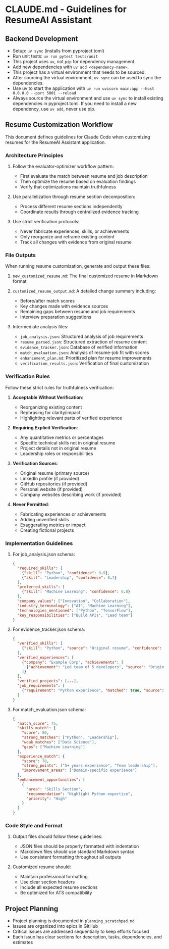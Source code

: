 # CLAUDE.md - Guidelines for ResumeAI Assistant

## Backend Development
- Setup: `uv sync` (installs from pyproject.toml)
- Run unit tests: `uv run pytest tests/unit`
- This project uses `uv`, not `pip` for dependency management.
- Add new dependencies with `uv add <dependency-name>`.
- This project has a virtual environment that needs to be sourced.
- After sourcing the virtual environment, `uv sync` can be used to sync the dependencies.
- Use uv to start the application with `uv run uvicorn main:app --host 0.0.0.0 --port 5001 --reload`
- Always source the virtual environment and use `uv sync` to install existing dependencies in pyproject.toml. If you need to install a new dependency, use `uv add`, never use pip.

## Resume Customization Workflow

This document defines guidelines for Claude Code when customizing resumes for the ResumeAI Assistant application.

### Architecture Principles

1. Follow the evaluator-optimizer workflow pattern:
   - First evaluate the match between resume and job description
   - Then optimize the resume based on evaluation findings
   - Verify that optimizations maintain truthfulness

2. Use parallelization through resume section decomposition:
   - Process different resume sections independently
   - Coordinate results through centralized evidence tracking

3. Use strict verification protocols:
   - Never fabricate experiences, skills, or achievements
   - Only reorganize and reframe existing content
   - Track all changes with evidence from original resume

### File Outputs

When running resume customization, generate and output these files:

1. `new_customized_resume.md`: The final customized resume in Markdown format
2. `customized_resume_output.md`: A detailed change summary including:
   - Before/after match scores
   - Key changes made with evidence sources
   - Remaining gaps between resume and job requirements
   - Interview preparation suggestions

3. Intermediate analysis files:
   - `job_analysis.json`: Structured analysis of job requirements
   - `resume_parsed.json`: Structured extraction of resume content
   - `evidence_tracker.json`: Database of verified information
   - `match_evaluation.json`: Analysis of resume-job fit with scores
   - `enhancement_plan.md`: Prioritized plan for resume improvements
   - `verification_results.json`: Verification of final customization

### Verification Rules

Follow these strict rules for truthfulness verification:

1. **Acceptable Without Verification**:
   - Reorganizing existing content
   - Rephrasing for clarity/impact
   - Highlighting relevant parts of verified experience

2. **Requiring Explicit Verification**:
   - Any quantitative metrics or percentages
   - Specific technical skills not in original resume
   - Project details not in original resume
   - Leadership roles or responsibilities

3. **Verification Sources**:
   - Original resume (primary source)
   - LinkedIn profile (if provided)
   - GitHub repositories (if provided)
   - Personal website (if provided)
   - Company websites describing work (if provided)

4. **Never Permitted**:
   - Fabricating experiences or achievements
   - Adding unverified skills
   - Exaggerating metrics or impact
   - Creating fictional projects

### Implementation Guidelines

1. For job_analysis.json schema:
   ```json
   {
     "required_skills": [
       {"skill": "Python", "confidence": 0.9},
       {"skill": "Leadership", "confidence": 0.7}
     ],
     "preferred_skills": [
       {"skill": "Machine Learning", "confidence": 0.8}
     ],
     "company_values": ["Innovation", "Collaboration"],
     "industry_terminology": ["AI", "Machine Learning"],
     "technologies_mentioned": ["Python", "TensorFlow"],
     "key_responsibilities": ["Build APIs", "Lead team"]
   }
   ```

2. For evidence_tracker.json schema:
   ```json
   {
     "verified_skills": [
       {"skill": "Python", "source": "Original resume", "confidence": 1.0}
     ],
     "verified_experiences": [
       {"company": "Example Corp", "achievements": [
         {"achievement": "Led team of 5 developers", "source": "Original resume"}
       ]}
     ],
     "verified_projects": [...],
     "job_requirements": [
       {"requirement": "Python experience", "matched": true, "source": "Original resume"}
     ]
   }
   ```

3. For match_evaluation.json schema:
   ```json
   {
     "match_score": 75,
     "skills_match": {
       "score": 80,
       "strong_matches": ["Python", "Leadership"],
       "weak_matches": ["Data Science"],
       "gaps": ["Machine Learning"]
     },
     "experience_match": {
       "score": 70,
       "strong_points": ["5+ years experience", "Team leadership"],
       "improvement_areas": ["Domain-specific experience"]
     },
     "enhancement_opportunities": [
       {
         "area": "Skills Section",
         "recommendation": "Highlight Python expertise",
         "priority": "High"
       }
     ]
   }
   ```

### Code Style and Format

1. Output files should follow these guidelines:
   - JSON files should be properly formatted with indentation
   - Markdown files should use standard Markdown syntax
   - Use consistent formatting throughout all outputs

2. Customized resume should:
   - Maintain professional formatting
   - Use clear section headers
   - Include all expected resume sections
   - Be optimized for ATS compatibility

## Project Planning
- Project planning is documented in `planning_scratchpad.md`
- Issues are organized into epics in GitHub
- Critical issues are addressed sequentially to keep efforts focused
- Each issue has clear sections for description, tasks, dependencies, and estimates